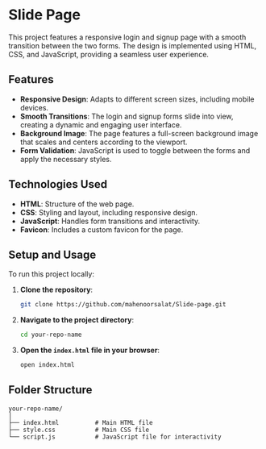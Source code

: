 # Slide Page

This project features a responsive login and signup page with a smooth transition between the two forms. The design is implemented using HTML, CSS, and JavaScript, providing a seamless user experience.

## Features

- **Responsive Design**: Adapts to different screen sizes, including mobile devices.
- **Smooth Transitions**: The login and signup forms slide into view, creating a dynamic and engaging user interface.
- **Background Image**: The page features a full-screen background image that scales and centers according to the viewport.
- **Form Validation**: JavaScript is used to toggle between the forms and apply the necessary styles.

## Technologies Used

- **HTML**: Structure of the web page.
- **CSS**: Styling and layout, including responsive design.
- **JavaScript**: Handles form transitions and interactivity.
- **Favicon**: Includes a custom favicon for the page.

## Setup and Usage

To run this project locally:

1. **Clone the repository**:
    ```bash
    git clone https://github.com/mahenoorsalat/Slide-page.git
    ```
   
2. **Navigate to the project directory**:
    ```bash
    cd your-repo-name
    ```

3. **Open the `index.html` file in your browser**:
    ```bash
    open index.html
    ```

## Folder Structure

```plaintext
your-repo-name/
│
├── index.html          # Main HTML file
├── style.css           # Main CSS file
└── script.js           # JavaScript file for interactivity
